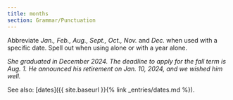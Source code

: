 ```yaml
---
title: months
section: Grammar/Punctuation
---
```

Abbreviate *Jan., Feb., Aug., Sept., Oct., Nov.* and *Dec.* when used with a specific date. Spell out when using alone or with a year alone.

_She graduated in December 2024. The deadline to apply for the fall term is Aug. 1. He announced his retirement on Jan. 10, 2024, and we wished him well._

See also: [dates]({{ site.baseurl }}{% link _entries/dates.md %}).